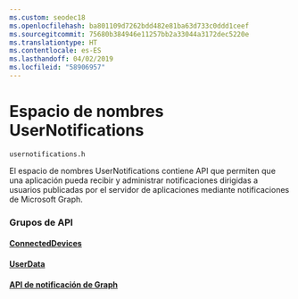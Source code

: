 ```yaml
---
ms.custom: seodec18
ms.openlocfilehash: ba801109d7262bdd482e81ba63d733c0ddd1ceef
ms.sourcegitcommit: 75680b384946e11257bb2a33044a3172dec5220e
ms.translationtype: HT
ms.contentlocale: es-ES
ms.lasthandoff: 04/02/2019
ms.locfileid: "58906957"
---
```

# <a name="usernotifications-namespace"></a>Espacio de nombres UserNotifications
```
usernotifications.h
```
El espacio de nombres UserNotifications contiene API que permiten que una aplicación pueda recibir y administrar notificaciones dirigidas a usuarios publicadas por el servidor de aplicaciones mediante notificaciones de Microsoft Graph. 

### <a name="api-groups"></a>Grupos de API

#### <a name="connecteddevicesobjectivec-apiconnecteddevicesindexmd"></a>[ConnectedDevices](../../objectivec-api/connecteddevices/index.md)
#### <a name="userdataobjectivec-apiuserdataindexmd"></a>[UserData](../../objectivec-api/userdata/index.md)
#### <a name="graph-notification-apisusernotificationsindexmd"></a>[API de notificación de Graph](usernotifications/index.md)